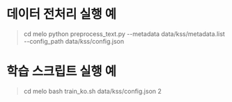 # 데이터 전처리 실행 예
> cd melo
> python preprocess_text.py --metadata data/kss/metadata.list --config_path data/kss/config.json

# 학습 스크립트 실행 예
> cd melo
> bash train_ko.sh data/kss/config.json 2
